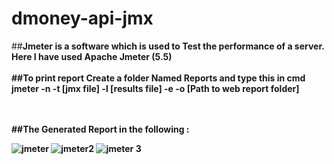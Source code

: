 # dmoney-api-jmx
##<b>Jmeter is a software which is used to Test the performance of a server.<b>
Here I have used Apache Jmeter (5.5)
<br>
<br>
##To print report Create a folder Named Reports and type this in cmd <br><b>  jmeter -n -t [jmx file] -l [results file] -e -o [Path to web report folder]<b><br>
<br>
<br>

##The Generated Report in the following :

![jmeter](https://user-images.githubusercontent.com/85759553/216778294-77b47242-13da-4186-90a4-31397f72dfde.PNG)
![jmeter2](https://user-images.githubusercontent.com/85759553/216778298-b55b94ea-d5ab-42f7-9805-b04b289105b1.PNG)
![jmeter 3](https://user-images.githubusercontent.com/85759553/216778305-66ef2c4f-9971-4cf8-9b03-84605e644cdc.PNG)
